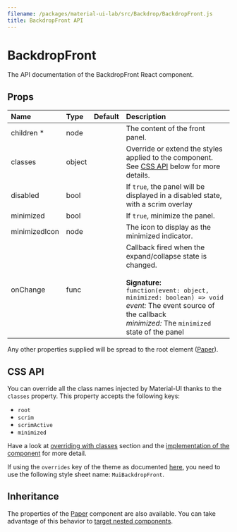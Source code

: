 ```yaml
---
filename: /packages/material-ui-lab/src/Backdrop/BackdropFront.js
title: BackdropFront API
---
```


<!--- This documentation is automatically generated, do not try to edit it. -->

# BackdropFront

<p class="description">The API documentation of the BackdropFront React component.</p>



## Props

| Name | Type | Default | Description |
|:-----|:-----|:--------|:------------|
| <span class="prop-name required">children *</span> | <span class="prop-type">node |   | The content of the front panel. |
| <span class="prop-name">classes</span> | <span class="prop-type">object |   | Override or extend the styles applied to the component. See [CSS API](#css-api) below for more details. |
| <span class="prop-name">disabled</span> | <span class="prop-type">bool |   | If `true`, the panel will be displayed in a disabled state, with a scrim overlay |
| <span class="prop-name">minimized</span> | <span class="prop-type">bool |   | If `true`, minimize the panel. |
| <span class="prop-name">minimizedIcon</span> | <span class="prop-type">node |   | The icon to display as the minimized indicator. |
| <span class="prop-name">onChange</span> | <span class="prop-type">func |   | Callback fired when the expand/collapse state is changed.<br><br>**Signature:**<br>`function(event: object, minimized: boolean) => void`<br>*event:* The event source of the callback<br>*minimized:* The `minimized` state of the panel |

Any other properties supplied will be spread to the root element ([Paper](/api/paper)).

## CSS API

You can override all the class names injected by Material-UI thanks to the `classes` property.
This property accepts the following keys:
- `root`
- `scrim`
- `scrimActive`
- `minimized`

Have a look at [overriding with classes](/customization/overrides#overriding-with-classes) section
and the [implementation of the component](https://github.com/mui-org/material-ui/tree/master/packages/material-ui-lab/src/Backdrop/BackdropFront.js)
for more detail.

If using the `overrides` key of the theme as documented
[here](/customization/themes#customizing-all-instances-of-a-component-type),
you need to use the following style sheet name: `MuiBackdropFront`.

## Inheritance

The properties of the [Paper](/api/paper) component are also available.
You can take advantage of this behavior to [target nested components](/guides/api#spread).

